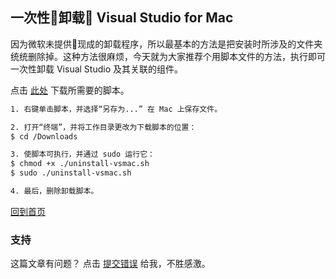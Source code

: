 ## 一次性卸载 Visual Studio for Mac

因为微软未提供现成的卸载程序，所以最基本的方法是把安装时所涉及的文件夹统统删除掉。这种方法很麻烦，今天就为大家推荐个用脚本文件的方法，执行即可一次性卸载 Visual Studio 及其关联的组件。

点击 [此处](https://raw.githubusercontent.com/MicrosoftDocs/visualstudio-docs/master/mac/resources/uninstall-vsmac.sh) 下载所需要的脚本。

```bash
1. 右键单击脚本，并选择“另存为...” 在 Mac 上保存文件。

2. 打开“终端”，并将工作目录更改为下载脚本的位置：
$ cd /Downloads

3. 使脚本可执行，并通过 sudo 运行它：
$ chmod +x ./uninstall-vsmac.sh
$ sudo ./uninstall-vsmac.sh

4. 最后，删除卸载脚本。
```

[回到首页](https://hertzzhang.github.io/)

### 支持

这篇文章有问题？ 点击 [提交错误](https://github.com/hertzZhang/hertzZhang.github.io/edit/master/pages/tool/uninstallvisualstudio.md) 给我，不胜感激。